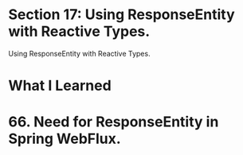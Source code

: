 # Section 17: Using ResponseEntity with Reactive Types. 

Using ResponseEntity with Reactive Types.

# What I Learned


# 66. Need for ResponseEntity in Spring WebFlux.
